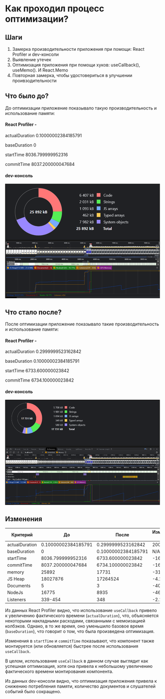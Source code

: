 # Как проходил процесс оптимизации?

## Шаги

1. Замерка производительности приложения при помощи: React Profiler и dev-консоли
2. Выявление утечек
3. Оптимизация приложения при помощи хуков: useCallback(), useMemo(). И React.Memo
4. Повторная замерка, чтобы удостовериться в улучшении проивзодительности

## Что было до?

До оптимизации приложение показывало такую производительность и использование памяти:

#### React Profiler -

actualDuration 0.10000002384185791

baseDuration 0

startTime 8036.799999952316

commitTime 8037.200000047684

#### dev-консоль

![Screenshot](./images/devOptimisationBefore.png)

## Что стало после?

После оптимизации приложение показывало такие производительность и использование памяти:

#### React Profiler -

actualDuration 0.2999999523162842

baseDuration 0.10000002384185791

startTime 6733.600000023842

commitTime 6734.100000023842

#### dev-консоль

![Screenshot](./images/devOptimisationAfter.png)

## Изменения

| Критерий       | До                  | После               | Изменение в % |
|----------------|---------------------|---------------------|---------------|
| actualDuration | 0.10000002384185791 | 0.2999999523162842  | 200.00%       |
| baseDuration   | 0                   | 0.10000002384185791 | N/A           |
| startTime      | 8036.799999952316   | 6733.600000023842   | -16.17%       |
| commitTime     | 8037.200000047684   | 6734.100000023842   | -16.21%       |
| memory         | 25892               | 17731               | -31.54%       |
| JS Heap        | 18027876            | 17264524            | -4.24%        |
| Documents      | 5                   | 3                   | -40.00%       |
| NodeJs         | 16775               | 8935                | -46.77%       |
| Listeners      | 339-454             | 348                 | -2.11%        |


Из данных React Profiler видно, что использование `useCallback` привело к увеличению фактического времени 
(`actualDuration`), что, объясняется некоторыми накладными расходами, связанными с мемоизацией колбэков.
Однако, в то же время, оно уменьшило базовое время (`baseDuration`), что говорит о том, что была произведена 
оптимизация.

Изменения в `startTime` и `commitTime` показывают, что компонент также монтируется (или обновляется) быстрее после 
использования `useCallback`.

В целом, использование `useCallback` в данном случае выглядит как успешная оптимизация, хотя она привела к 
небольшому увеличению фактического времени монтирования компонента.

Из данных dev-консоли видно, что оптимизация приложения привела к снижению потребления памяти, количество 
документов и слушателей событий было сокращено.